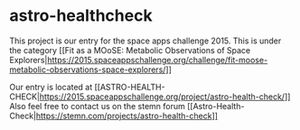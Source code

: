 # astro-healthcheck

This project is our entry for the space apps challenge 2015.
This is under the category [[Fit as a MOoSE: Metabolic Observations of Space Explorers|https://2015.spaceappschallenge.org/challenge/fit-moose-metabolic-observations-space-explorers/]]

Our entry is located at [[ASTRO-HEALTH-CHECK|https://2015.spaceappschallenge.org/project/astro-health-check/]]
Also feel free to contact us on the stemn forum [[Astro-Health-Check|https://stemn.com/projects/astro-health-check]]
